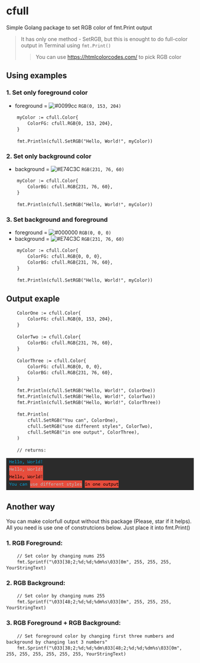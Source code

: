 # cfull
Simple Golang package to set RGB color of fmt.Print output

> It has only one method - SetRGB, but this is enought to do full-color output in Terminal using `fmt.Print()`
>> You can use https://htmlcolorcodes.com/ to pick RGB color

## Using examples

### 1. Set only foreground color 

- foreground = ![#0099cc](https://placehold.it/15/0099cc/000000?text=+) `RGB(0, 153, 204)`
    
```golang
    myColor := cfull.Color{
        ColorFG: cfull.RGB{0, 153, 204},
    }
  
    fmt.Println(cfull.SetRGB("Hello, World!", myColor))
 ```
 
 
 ### 2. Set only background color 

- background = ![#E74C3C](https://placehold.it/15/E74C3C/000000?text=+) `RGB(231, 76, 60)`
    
```golang
    myColor := cfull.Color{
        ColorBG: cfull.RGB{231, 76, 60},
    }
  
    fmt.Println(cfull.SetRGB("Hello, World!", myColor))
 ```
 
### 3. Set background and foreground 
- foreground = ![#000000](https://placehold.it/15/000000/000000?text=+) `RGB(0, 0, 0)`
- background = ![#E74C3C](https://placehold.it/15/E74C3C/000000?text=+) `RGB(231, 76, 60)`
    
```golang
    myColor := cfull.Color{
        ColorFG: cfull.RGB{0, 0, 0},
        ColorBG: cfull.RGB{231, 76, 60},
    }
  
    fmt.Println(cfull.SetRGB("Hello, World!", myColor))
 ```
## Output exaple
```golang
    ColorOne := cfull.Color{
        ColorFG: cfull.RGB{0, 153, 204},
    }

    ColorTwo := cfull.Color{
        ColorBG: cfull.RGB{231, 76, 60},
    }

    ColorThree := cfull.Color{
        ColorFG: cfull.RGB{0, 0, 0},
        ColorBG: cfull.RGB{231, 76, 60},
    }

    fmt.Println(cfull.SetRGB("Hello, World!", ColorOne))
    fmt.Println(cfull.SetRGB("Hello, World!", ColorTwo))
    fmt.Println(cfull.SetRGB("Hello, World!", ColorThree))

    fmt.Println(
        cfull.SetRGB("You can", ColorOne),
        cfull.SetRGB("use different styles", ColorTwo),
        cfull.SetRGB("in one output", ColorThree),
    )
  
    // returns:
```

![example](https://github.com/DERVdice/cfull/blob/master/Example.png)

## Another way

You can make colorfull output without this package (Please, star if it helps).
All you need is use one of construtcions below. Just place it into fmt.Print()

### 1. RGB Foreground:

```golang
    // Set color by changing nums 255
    fmt.Sprintf("\033[38;2;%d;%d;%dm%s\033[0m", 255, 255, 255, YourStringText)
```


### 2. RGB Background:

```golang
    // Set color by changing nums 255
    fmt.Sprintf("\033[48;2;%d;%d;%dm%s\033[0m", 255, 255, 255, YourStringText)
```

### 3. RGB Foreground + RGB Background:

```golang
    // Set foreground color by changing first three numbers and background by changing last 3 numbers"
    fmt.Sprintf("\033[38;2;%d;%d;%dm\033[48;2;%d;%d;%dm%s\033[0m", 255, 255, 255, 255, 255, 255, YourStringText)
```
